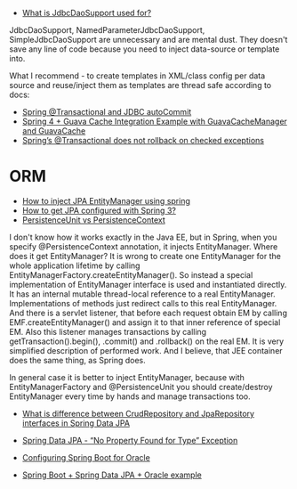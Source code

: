 * [What is JdbcDaoSupport used for?](http://stackoverflow.com/questions/21519940/what-is-jdbcdaosupport-used-for/)

JdbcDaoSupport, NamedParameterJdbcDaoSupport, SimpleJdbcDaoSupport are unnecessary and are mental dust. They doesn't save any line of code because you need to inject data-source or template into.

What I recommend - to create templates in XML/class config per data source and reuse/inject them as templates are thread safe according to docs:

* [Spring @Transactional and JDBC autoCommit](http://stackoverflow.com/questions/16301315/spring-transactional-and-jdbc-autocommit)
* [Spring 4 + Guava Cache Integration Example with GuavaCacheManager and GuavaCache](http://www.concretepage.com/spring-4/spring-4-guava-cache-integration-example-with-guavacachemanager-and-guavacache)
* [Spring’s @Transactional does not rollback on checked exceptions](https://www.catalysts.cc/en/wissenswertes/spring-transactional-rollback-on-checked-exceptions/)

# ORM
* [How to inject JPA EntityManager using spring](http://stackoverflow.com/questions/2421339/how-to-inject-jpa-entitymanager-using-spring)
* [How to get JPA configured with Spring 3?](http://stackoverflow.com/questions/5373035/how-to-get-jpa-configured-with-spring-3/)
* [PersistenceUnit vs PersistenceContext](http://stackoverflow.com/questions/21038706/persistenceunit-vs-persistencecontext)

I don't know how it works exactly in the Java EE, but in Spring, when you specify @PersistenceContext annotation, it injects EntityManager. Where does it get EntityManager? It is wrong to create one EntityManager for the whole application lifetime by calling EntityManagerFactory.createEntityManager(). So instead a special implementation of EntityManager interface is used and instantiated directly. It has an internal mutable thread-local reference to a real EntityManager. Implementations of methods just redirect calls to this real EntityManager. And there is a servlet listener, that before each request obtain EM by calling EMF.createEntityManager() and assign it to that inner reference of special EM. Also this listener manages transactions by calling getTransaction().begin(), .commit() and .rollback() on the real EM. It is very simplified description of performed work. And I believe, that JEE container does the same thing, as Spring does.

In general case it is better to inject EntityManager, because with EntityManagerFactory and @PersistenceUnit you should create/destroy EntityManager every time by hands and manage transactions too.

* [What is difference between CrudRepository and JpaRepository interfaces in Spring Data JPA](http://stackoverflow.com/questions/14014086/what-is-difference-between-crudrepository-and-jparepository-interfaces-in-spring)
* [Spring Data JPA - “No Property Found for Type” Exception](http://stackoverflow.com/questions/19583540/spring-data-jpa-no-property-found-for-type-exception)

* [Configuring Spring Boot for Oracle](https://springframework.guru/configuring-spring-boot-for-oracle/)
* [Spring Boot + Spring Data JPA + Oracle example](https://www.mkyong.com/spring-boot/spring-boot-spring-data-jpa-oracle-example/)